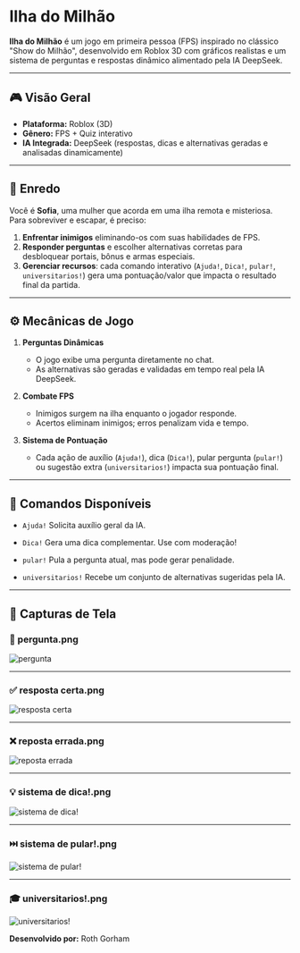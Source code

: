 # Ilha do Milhão

**Ilha do Milhão** é um jogo em primeira pessoa (FPS) inspirado no clássico "Show do Milhão", desenvolvido em Roblox 3D com gráficos realistas e um sistema de perguntas e respostas dinâmico alimentado pela IA DeepSeek.

---

## 🎮 Visão Geral

* **Plataforma:** Roblox (3D)
* **Gênero:** FPS + Quiz interativo
* **IA Integrada:** DeepSeek (respostas, dicas e alternativas geradas e analisadas dinamicamente)

---

## 📝 Enredo

Você é **Sofia**, uma mulher que acorda em uma ilha remota e misteriosa. Para sobreviver e escapar, é preciso:

1. **Enfrentar inimigos** eliminando-os com suas habilidades de FPS.
2. **Responder perguntas** e escolher alternativas corretas para desbloquear portais, bônus e armas especiais.
3. **Gerenciar recursos**: cada comando interativo (`Ajuda!`, `Dica!`, `pular!`, `universitarios!`) gera uma pontuação/valor que impacta o resultado final da partida.

---

## ⚙️ Mecânicas de Jogo

1. **Perguntas Dinâmicas**

   * O jogo exibe uma pergunta diretamente no chat.
   * As alternativas são geradas e validadas em tempo real pela IA DeepSeek.

2. **Combate FPS**

   * Inimigos surgem na ilha enquanto o jogador responde.
   * Acertos eliminam inimigos; erros penalizam vida e tempo.

3. **Sistema de Pontuação**

   * Cada ação de auxílio (`Ajuda!`), dica (`Dica!`), pular pergunta (`pular!`) ou sugestão extra (`universitarios!`) impacta sua pontuação final.

---

## 💬 Comandos Disponíveis

* `Ajuda!`
  Solicita auxílio geral da IA.

* `Dica!`
  Gera uma dica complementar. Use com moderação!

* `pular!`
  Pula a pergunta atual, mas pode gerar penalidade.


* `universitarios!`
  Recebe um conjunto de alternativas sugeridas pela IA.

---

## 📸 Capturas de Tela

### 📸 pergunta.png  
![pergunta](./pergunta.png)

---

### ✅ resposta certa.png  
![resposta certa](./resposta%20certa.png)

---

### ❌ reposta errada.png  
![reposta errada](./reposta%20errada.png)

---

### 💡 sistema de dica!.png  
![sistema de dica!](./sistema%20de%20dica!.png)

---

### ⏭️ sistema de pular!.png  
![sistema de pular!](./sistema%20de%20pular!.png)

---

### 🎓 universitarios!.png  
![universitarios!](./universitarios!.png)


**Desenvolvido por:** Roth Gorham
